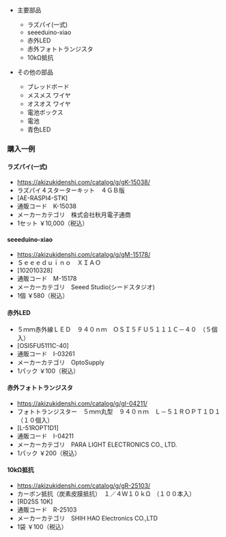 - 主要部品
  - ラズパイ(一式)
  - seeeduino-xiao
  - 赤外LED
  - 赤外フォトトランジスタ
  - 10kΩ抵抗


- その他の部品
  - ブレッドボード
  - メスメス ワイヤ
  - オスオス ワイヤ
  - 電池ボックス
  - 電池
  - 青色LED

### 購入一例
#### ラズパイ(一式)
- https://akizukidenshi.com/catalog/g/gK-15038/	
- ラズパイ４スターターキット　４ＧＢ版
- [AE-RASPI4-STK]
- 通販コード　K-15038
- メーカーカテゴリ　株式会社秋月電子通商
- 1セット ￥10,000（税込）

#### seeeduino-xiao

- https://akizukidenshi.com/catalog/g/gM-15178/
- Ｓｅｅｅｄｕｉｎｏ　ＸＩＡＯ
- [102010328]
- 通販コード　M-15178
- メーカーカテゴリ　Seeed Studio(シードスタジオ)
- 1個 ￥580（税込）

#### 赤外LED
- ５ｍｍ赤外線ＬＥＤ　９４０ｎｍ　ＯＳＩ５ＦＵ５１１１Ｃ－４０　（５個入）
- [OSI5FU5111C-40]
- 通販コード　I-03261
- メーカーカテゴリ　OptoSupply
- 1パック ￥100（税込）

#### 赤外フォトトランジスタ
- https://akizukidenshi.com/catalog/g/gI-04211/
- フォトトランジスター　５ｍｍ丸型　９４０ｎｍ　Ｌ－５１ＲＯＰＴ１Ｄ１（１０個入）
- [L-51ROPT1D1]
- 通販コード　I-04211
- メーカーカテゴリ　PARA LIGHT ELECTRONICS CO., LTD.
- 1パック ￥200（税込）

#### 10kΩ抵抗
- https://akizukidenshi.com/catalog/g/gR-25103/
- カーボン抵抗（炭素皮膜抵抗）　１／４Ｗ１０ｋΩ　（１００本入）
- [RD25S 10K]
- 通販コード　R-25103
- メーカーカテゴリ　SHIH HAO Electronics CO.,LTD
- 1袋 ￥100（税込）

